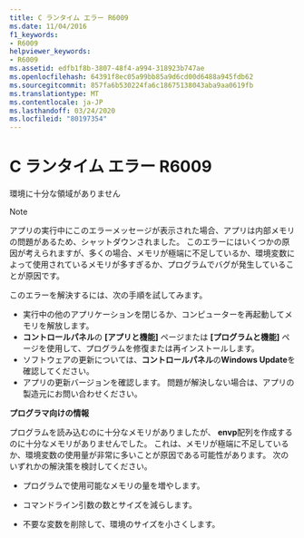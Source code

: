 ```yaml
---
title: C ランタイム エラー R6009
ms.date: 11/04/2016
f1_keywords:
- R6009
helpviewer_keywords:
- R6009
ms.assetid: edfb1f8b-3807-48f4-a994-318923b747ae
ms.openlocfilehash: 64391f8ec05a99bb85a9d6cd00d6488a945fdb62
ms.sourcegitcommit: 857fa6b530224fa6c18675138043aba9aa0619fb
ms.translationtype: MT
ms.contentlocale: ja-JP
ms.lasthandoff: 03/24/2020
ms.locfileid: "80197354"
---
```

# <a name="c-runtime-error-r6009"></a>C ランタイム エラー R6009

環境に十分な領域がありません

> [!NOTE]
> アプリの実行中にこのエラーメッセージが表示された場合、アプリは内部メモリの問題があるため、シャットダウンされました。 このエラーにはいくつかの原因が考えられますが、多くの場合、メモリが極端に不足しているか、環境変数によって使用されているメモリが多すぎるか、プログラムでバグが発生していることが原因です。
>
> このエラーを解決するには、次の手順を試してみます。
>
> - 実行中の他のアプリケーションを閉じるか、コンピューターを再起動してメモリを解放します。
> - **コントロールパネル**の **[アプリと機能]** ページまたは **[プログラムと機能]** ページを使用して、プログラムを修復または再インストールします。
> - ソフトウェアの更新については、**コントロールパネル**の**Windows Update**を確認してください。
> - アプリの更新バージョンを確認します。 問題が解決しない場合は、アプリの製造元にお問い合わせください。

**プログラマ向けの情報**

プログラムを読み込むのに十分なメモリがありましたが、 **envp**配列を作成するのに十分なメモリがありませんでした。  これは、メモリが極端に不足しているか、環境変数の使用量が非常に多いことが原因である可能性があります。 次のいずれかの解決策を検討してください。

- プログラムで使用可能なメモリの量を増やします。

- コマンドライン引数の数とサイズを減らします。

- 不要な変数を削除して、環境のサイズを小さくします。
